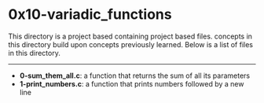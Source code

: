 # 0x10-variadic_functions
This directory is a project based containing project based files.
concepts in this directory build upon concepts previously learned.
Below is a list of files in this directory.

---
- **0-sum_them_all.c**: a function that returns the sum of all its parameters
- **1-print_numbers.c**: a function that prints numbers followed by a new line

